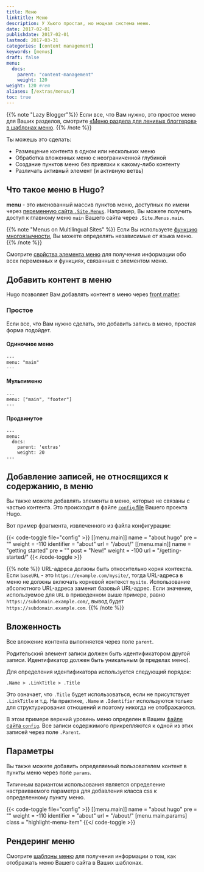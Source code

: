 ```yaml
---
title: Меню
linktitle: Меню
description: У Хьюго простая, но мощная система меню.
date: 2017-02-01
publishdate: 2017-02-01
lastmod: 2017-03-31
categories: [content management]
keywords: [menus]
draft: false
menu:
  docs:
    parent: "content-management"
    weight: 120
weight: 120	#rem
aliases: [/extras/menus/]
toc: true
---
```


{{% note "Lazy Blogger"%}}
Если все, что Вам нужно, это простое меню для Ваших разделов, смотрите [«Меню раздела для ленивых блоггеров» в шаблонах меню](/templates/menu-templates/#section-menu-for-lazy-bloggers).
{{% /note %}}

Ты можешь это сделать:

* Размещение контента в одном или нескольких меню
* Обработка вложенных меню с неограниченной глубиной
* Создание пунктов меню без привязки к какому-либо контенту
* Различать активный элемент (и активную ветвь)

## Что такое меню в Hugo?

**menu** - это именованный массив пунктов меню, доступных по имени через [переменную сайта `.Site.Menus`][sitevars]. Например, Вы можете получить доступ к главному меню `main` Вашего сайта через `.Site.Menus.main`.

{{% note "Menus on Multilingual Sites" %}}
Если Вы используете [функцию многоязычности](/content-management/multilingual/), Вы можете определять независимые от языка меню.
{{% /note %}}

Смотрите [свойства элемента меню][me-props] для получения информации обо всех переменных и функциях, связанных с элементом меню.

## Добавить контент в меню

Hugo позволяет Вам добавлять контент в меню через [front matter](/content-management/front-matter/).

### Простое

Если все, что Вам нужно сделать, это добавить запись в меню, простая форма подойдет.

#### Одиночное меню

```
---
menu: "main"
---
```

#### Мультименю

```
---
menu: ["main", "footer"]
---
```

#### Продвинутое

```
---
menu:
  docs:
    parent: 'extras'
    weight: 20
---
```

## Добавление записей, не относящихся к содержанию, в меню

Вы также можете добавлять элементы в меню, которые не связаны с частью контента. Это происходит в файле [`config` file][config] Вашего проекта Hugo.

Вот пример фрагмента, извлеченного из файла конфигурации:

{{< code-toggle file="config" >}}
[[menu.main]]
    name = "about hugo"
    pre = "<i class='fa fa-heart'></i>"
    weight = -110
    identifier = "about"
    url = "/about/"
[[menu.main]]
    name = "getting started"
    pre = "<i class='fa fa-road'></i>"
    post = "<span class='alert'>New!</span>"
    weight = -100
    url = "/getting-started/"
{{< /code-toggle >}}

{{% note %}}
URL-адреса должны быть относительно корня контекста. Если `baseURL` - это `https://example.com/mysite/`, тогда URL-адреса в меню не должны включать корневой контекст `mysite`. Использование абсолютного URL-адреса заменит базовый URL-адрес. Если значение, используемое для `URL` в приведенном выше примере, равно `https://subdomain.example.com/`, вывод будет `https://subdomain.example.com`.
{{% /note %}}

## Вложенность

Все вложение контента выполняется через поле `parent`.

Родительский элемент записи должен быть идентификатором другой записи. Идентификатор должен быть уникальным (в пределах меню).

Для определения идентификатора используется следующий порядок:

`.Name > .LinkTitle > .Title`

Это означает, что `.Title` будет использоваться, если не присутствует `.LinkTitle` и т.д. На практике, `.Name` и `.Identifier` используются только для структурирования отношений и поэтому никогда не отображаются.

В этом примере верхний уровень меню определен в Вашем [файле сайта `config`][config]. Все записи содержимого прикрепляются к одной из этих записей через поле `.Parent`.

## Параметры

Вы также можете добавить определяемый пользователем контент в пункты меню через поле `params`.

Типичным вариантом использования является определение настраиваемого параметра для добавления класса css к определенному пункту меню.

{{< code-toggle file="config" >}}
[[menu.main]]
    name = "about hugo"
    pre = "<i class='fa fa-heart'></i>"
    weight = -110
    identifier = "about"
    url = "/about/"
    [menu.main.params]
      class = "highlight-menu-item"
{{</ code-toggle >}}

## Рендеринг меню

Смотрите [шаблоны меню](/templates/menu-templates/) для получения информации о том, как отображать меню Вашего сайта в Ваших шаблонах.

[config]: /getting-started/configuration/
[multilingual]: /content-management/multilingual/
[sitevars]: /variables/
[me-props]: /variables/menus/
